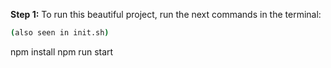 **Step 1:** To run this beautiful project, run the next commands in the terminal:

```bash
(also seen in init.sh)

```
npm install
npm run start
```
